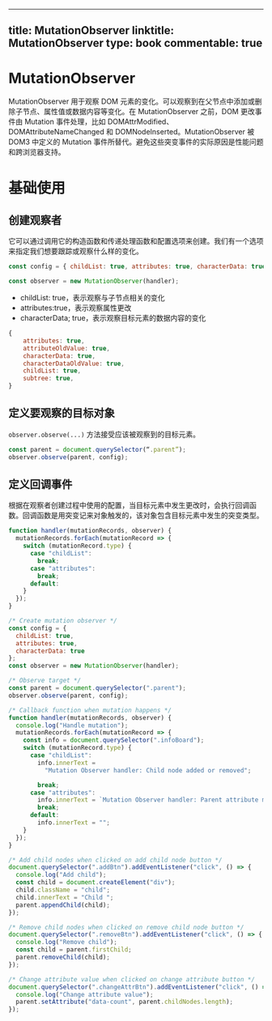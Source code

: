 
---
title: MutationObserver
linktitle: MutationObserver
type: book
commentable: true
---

# MutationObserver

MutationObserver 用于观察 DOM 元素的变化。可以观察到在父节点中添加或删除子节点、属性值或数据内容等变化。在 MutationObserver 之前，DOM 更改事件由 Mutation 事件处理，比如 DOMAttrModified、DOMAttributeNameChanged 和 DOMNodeInserted。MutationObserver 被 DOM3 中定义的 Mutation 事件所替代。避免这些突变事件的实际原因是性能问题和跨浏览器支持。

# 基础使用

## 创建观察者

它可以通过调用它的构造函数和传递处理函数和配置选项来创建。我们有一个选项来指定我们想要跟踪或观察什么样的变化。

```js
const config = { childList: true, attributes: true, characterData: true };

const observer = new MutationObserver(handler);
```

- childList: true，表示观察与子节点相关的变化
- attributes:true，表示观察属性更改
- characterData; true，表示观察目标元素的数据内容的变化

```js
{
    attributes: true,
    attributeOldValue: true,
    characterData: true,
    characterDataOldValue: true,
    childList: true,
    subtree: true,
}
```

## 定义要观察的目标对象

`observer.observe(...)` 方法接受应该被观察到的目标元素。

```js
const parent = document.querySelector(“.parent”);
observer.observe(parent, config);
```

## 定义回调事件

根据在观察者创建过程中使用的配置，当目标元素中发生更改时，会执行回调函数。回调函数是用突变记来对象触发的，该对象包含目标元素中发生的突变类型。

```js
function handler(mutationRecords, observer) {
  mutationRecords.forEach(mutationRecord => {
    switch (mutationRecord.type) {
      case "childList":
        break;
      case "attributes":
        break;
      default:
    }
  });
}
```

```js
/* Create mutation observer */
const config = {
  childList: true,
  attributes: true,
  characterData: true
};
const observer = new MutationObserver(handler);

/* Observe target */
const parent = document.querySelector(".parent");
observer.observe(parent, config);

/* Callback function when mutation happens */
function handler(mutationRecords, observer) {
  console.log("Handle mutation");
  mutationRecords.forEach(mutationRecord => {
    const info = document.querySelector(".infoBoard");
    switch (mutationRecord.type) {
      case "childList":
        info.innerText =
          "Mutation Observer handler: Child node added or removed";

        break;
      case "attributes":
        info.innerText = `Mutation Observer handler: Parent attribute modified: ${mutationRecord.attributeName} : ${mutationRecord.target.children.length}`;
        break;
      default:
        info.innerText = "";
    }
  });
}

/* Add child nodes when clicked on add child node button */
document.querySelector(".addBtn").addEventListener("click", () => {
  console.log("Add child");
  const child = document.createElement("div");
  child.className = "child";
  child.innerText = "Child ";
  parent.appendChild(child);
});

/* Remove child nodes when clicked on remove child node button */
document.querySelector(".removeBtn").addEventListener("click", () => {
  console.log("Remove child");
  const child = parent.firstChild;
  parent.removeChild(child);
});

/* Change attribute value when clicked on change attribute button */
document.querySelector(".changeAttrBtn").addEventListener("click", () => {
  console.log("Change attribute value");
  parent.setAttribute("data-count", parent.childNodes.length);
});
```

    